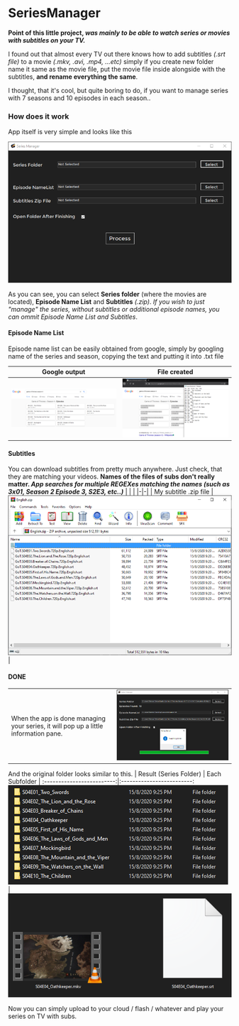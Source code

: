 # SeriesManager

**Point of this little project, _was mainly to be able to watch series or movies with subtitles on your TV._**

I found out that almost every TV out there knows how to add subtitles _(.srt file)_ to a movie _(.mkv, .avi, .mp4, ...etc)_ simply if you create
new folder name it same as the movie file, put the movie file inside alongside with the subtitles, **and rename everything the same**.

I thought, that it's cool, but quite boring to do, if you want to manage series with 7 seasons and 10 episodes in each season..

### How does it work
App itself is very simple and looks like this

<img src="https://github.com/xadam1/SeriesManager/blob/master/resources/main.png">

As you can see, you can select **Series folder** (where the movies are located), **Episode Name List** and **Subtitles** _(.zip)_.
_If you wish to just "manage" the series, without subtitles or additional episode names, you can ommit Episode Name List and Subtitles_.

#### Episode Name List
Episode name list can be easily obtained from google, simply by googling name of the series and season, copying the text and putting it into .txt file

| Google output            |  File created |
:-------------------------:|:-------------------------:
<img src="https://github.com/xadam1/SeriesManager/blob/master/resources/google_ep.png">  |  <img src="https://github.com/xadam1/SeriesManager/blob/master/resources/file_ep.png">


#### Subtitles
You can download subtitles from pretty much anywhere. Just check, that they are matching your videos. **Names of the files of subs don't really matter. _App searches for multiple REGEXes matching the names (such as 3x01, Season 2 Episode 3, S2E3, etc..)_**
| | |
|-|-|
| My subtitle .zip file  |  <img src="https://github.com/xadam1/SeriesManager/blob/master/resources/subs.png"> |

#### DONE
| | |
|-|-|
| When the app is done managing your series, it will pop up a little information pane. | <img src="https://github.com/xadam1/SeriesManager/blob/master/resources/done.png"> |

And the original folder looks similar to this.
| Result (Series Folder)   |  Each Subfolder |
:-------------------------:|:-------------------------:
<img src="https://github.com/xadam1/SeriesManager/blob/master/resources/result_folder.png">  |  <img src="https://github.com/xadam1/SeriesManager/blob/master/resources/result_subfolder.png">

Now you can simply upload to your cloud / flash / whatever and play your series on TV with subs.